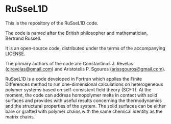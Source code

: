 # RuSseL1D
This is the repository of the RuSseL1D code.

The code is named after the British philosopher and mathematician, Bertrand Russell.

It is an open-source code, distributed under the terms of the accompanying LICENSE.

The primary authors of the code are Constantinos J. Revelas (cjrevelas@gmail.com) and Aristotelis P. Sgouros (arissgouros@gmail.com).

RuSseL1D is a code developed in Fortran which applies the Finite Differences method to run one-dimensional calculations on heterogeneous polymer systems based on self-consistent field theory (SCFT). At the moment, the code can address homopolymer melts in contact with solid surfaces and provides with useful results concerning the thermodynamics and the structural properties of the system. The solid surfaces can be either bare or grafted with polymer chains with the same chemical identity as the matrix chains.
